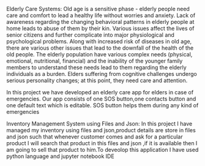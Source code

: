 Elderly Care Systems:
Old age is a sensitive phase - elderly people need care and comfort to lead a healthy life
without worries and anxiety. Lack of awareness regarding the changing behavioral patterns
in elderly people at home leads to abuse of them by their kin. Various issues affect the
lives of senior citizens and further complicate into major physiological and psychological
problems. Along with increased risk of diseases in old age, there are various other issues
that lead to the downfall of the health of the old people. The elderly population have various
complex needs (physical, emotional, nutritional, financial) and the inability of the younger
family members to understand these needs lead to them regarding the elderly individuals as
a burden. Elders suffering from cognitive challenges undergo serious personality changes;
at this point, they need care and attention.

  In this project we have developed an elderly care app for elders in case of emergencies. Our app consists
of one SOS button,one contacts button and one default text which is editable. SOS button helps them
during any kind of emergencies


Inventory Management System using Files and Json:
In this project I have managed my inventory using files and json,product details are store in files and
json such that whenever customer comes and ask for a particular product I will search that product
in this files and json ,if it is available then I am going to sell that product to him.To deveolop this
application I have used python language and jupyter notebook IDE

